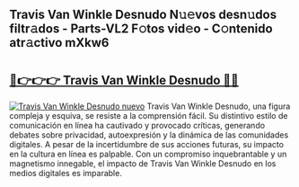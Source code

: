 ## Travis Van Winkle Desnudo N𝚞𝚎vos desn𝚞dos filtr𝚊dos - Parts-VL2 F𝚘tos vid𝚎o - C𝚘ntenido atr𝚊ctivo mXkw6

# <h2><a href="http://mbcmq7.tromn.icu/?c=Travis+Van+Winkle+Desnudo">🔗👉👉👉 Travis Van Winkle Desnudo 🔗🔗</a></h2>

[![Travis Van Winkle Desnudo nuevo](https://i.imgur.com/pEAQMta.gif)](http://mbcmq7.tromn.icu/?c=Travis+Van+Winkle+Desnudo)
Travis Van Winkle Desnudo, una figura compleja y esquiva, se resiste a la comprensión fácil. Su distintivo estilo de comunicación en línea ha cautivado y provocado críticas, generando debates sobre privacidad, autoexpresión y la dinámica de las comunidades digitales. A pesar de la incertidumbre de sus acciones futuras, su impacto en la cultura en línea es palpable. Con un compromiso inquebrantable y un magnetismo innegable, el impacto de Travis Van Winkle Desnudo en los medios digitales es imparable.

